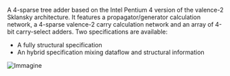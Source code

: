 A 4-sparse tree adder based on the Intel Pentium 4 version of the valence-2 Sklansky architecture. It features a propagator/generator calculation network, a 4-sparse valence-2 carry calculation network and an array of 4-bit carry-select adders. Two specifications are available: 

* A fully structural specification
* An hybrid specification mixing dataflow and structural information

![Immagine](https://user-images.githubusercontent.com/27853902/163336762-dbcd16a0-bbc2-4ae8-bf97-dd12981f1d95.png)
